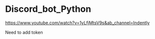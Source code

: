 # Discord_bot_Python

https://www.youtube.com/watch?v=1yLfjMtsV9s&ab_channel=Indently

Need to add token
